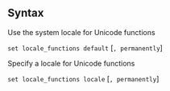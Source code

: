 ## Syntax

Use the system locale for Unicode functions

`set locale_functions default` \[`, permanently`\]

Specify a locale for Unicode functions

`set locale_functions locale` \[`, permanently`\]
